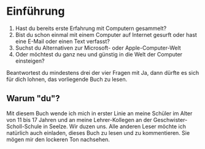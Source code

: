 # Einführung

1. Hast du bereits erste Erfahrung mit Computern gesammelt?
2. Bist du schon einmal mit einem Computer auf Internet gesurft oder hast eine E-Mail oder einen Text verfasst?
3. Suchst du Alternativen zur Microsoft- oder Apple-Computer-Welt
4. Oder möchtest du ganz neu und günstig in die Welt der Computer einsteigen?

Beantwortest du mindestens drei der vier Fragen mit Ja, dann dürfte es sich für dich lohnen, das vorliegende Buch zu lesen.

## Warum "du"?

Mit diesem Buch wende ich mich in erster Linie an meine Schüler im Alter von 11 bis 17 Jahren und an meine Lehrer-Kollegen an der Geschwister-Scholl-Schule in Seelze. Wir duzen uns. Alle anderen Leser möchte ich natürlich auch einladen, dieses Buch zu lesen und zu kommentieren. Sie mögen mir den lockeren Ton nachsehen.

